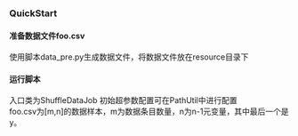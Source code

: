 ### QuickStart
#### 准备数据文件foo.csv
使用脚本data_pre.py生成数据文件，将数据文件放在resource目录下
#### 运行脚本
入口类为ShuffleDataJob
初始超参数配置可在PathUtil中进行配置  
foo.csv为[m,n]的数据样本，m为数据条目数量，n为n-1元变量，其中最后一个是y。
